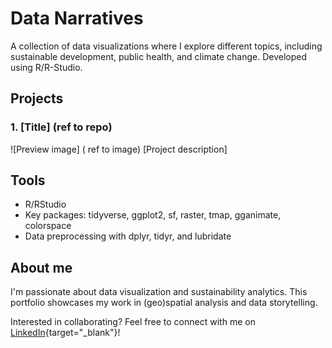 # Data Narratives

A collection of data visualizations where I explore different topics, including sustainable development, public health, and climate change.
Developed using R/R-Studio.

## Projects

### 1. [Title] (ref to repo)
![Preview image] ( ref to image)
[Project description]


## Tools

- R/RStudio
- Key packages: tidyverse, ggplot2, sf, raster, tmap, gganimate, colorspace
- Data preprocessing with dplyr, tidyr, and lubridate


## About me
I'm passionate about data visualization and sustainability analytics. This portfolio showcases my work in (geo)spatial analysis and data storytelling.

Interested in collaborating? Feel free to connect with me on [LinkedIn](https://www.linkedin.com/in/hector-chavez-943a3748/){target="_blank"}!

